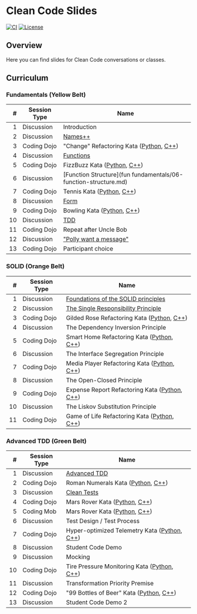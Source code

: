 # Clean Code Slides

[![CI](https://github.com/Coding-Cuddles/slides/actions/workflows/main.yml/badge.svg)](https://github.com/Coding-Cuddles/slides/actions/workflows/main.yml)
[![License](https://img.shields.io/github/license/Coding-Cuddles/slides)](https://github.com/Coding-Cuddles/slides/blob/main/LICENSE.txt)

## Overview

Here you can find slides for Clean Code conversations or classes.

## Curriculum

### Fundamentals (Yellow Belt)

|   # | Session Type | Name                                                                   |
| --: | ------------ | ---------------------------------------------------------------------- |
|   1 | Discussion   | Introduction                                                           |
|   2 | Discussion   | [Names++](fundamentals/02-names.md#warmup)                             |
|   3 | Coding Dojo  | "Change" Refactoring Kata ([Python][change-python], [C++][change-cpp]) |
|   4 | Discussion   | [Functions](fundamentals/04-functions.md#warmup)                       |
|   5 | Coding Dojo  | FizzBuzz Kata ([Python][fizzbuzz-python], [C++][fizzbuzz-cpp])         |
|   6 | Discussion   | [Function Structure](fun fundamentals/06-function-structure.md)        |
|   7 | Coding Dojo  | Tennis Kata ([Python][tennis-python], [C++][tennis-cpp])               |
|   8 | Discussion   | [Form](fundamentals/08-form.md#warmup)                                 |
|   9 | Coding Dojo  | Bowling Kata ([Python][bowling-python], [C++][bowling-cpp])            |
|  10 | Discussion   | [TDD](fundamentals/10-tdd.md#warmup)                                   |
|  11 | Coding Dojo  | Repeat after Uncle Bob                                                 |
|  12 | Discussion   | ["Polly want a message"](fundamentals/12-polly.md#warmup)              |
|  13 | Coding Dojo  | Participant choice                                                     |

[change-python]: https://github.com/Coding-Cuddles/change-refactoring-python-kata
[change-cpp]: https://github.com/Coding-Cuddles/change-refactoring-cpp-kata
[fizzbuzz-python]: https://github.com/Coding-Cuddles/fizzbuzz-python-kata
[fizzbuzz-cpp]: https://github.com/Coding-Cuddles/fizzbuzz-cpp-kata
[tennis-python]: https://github.com/Coding-Cuddles/tennis-python-kata
[tennis-cpp]: https://github.com/Coding-Cuddles/tennis-cpp-kata
[bowling-python]: https://github.com/Coding-Cuddles/bowling-python-kata
[bowling-cpp]: https://github.com/Coding-Cuddles/bowling-cpp-kata

### SOLID (Orange Belt)

|   # | Session Type | Name                                                                                         |
| --: | ------------ | -------------------------------------------------------------------------------------------- |
|   1 | Discussion   | [Foundations of the SOLID principles](solid/01-foundations.md#warmup)                        |
|   2 | Discussion   | [The Single Responsibility Principle](solid/02-srp.md#warmup)                                |
|   3 | Coding Dojo  | Gilded Rose Refactoring Kata ([Python][gilded-rose-python], [C++][gilded-rose-cpp])          |
|   4 | Discussion   | The Dependency Inversion Principle                                                           |
|   5 | Coding Dojo  | Smart Home Refactoring Kata ([Python][smart-home-python], [C++][smart-home-cpp])             |
|   6 | Discussion   | The Interface Segregation Principle                                                          |
|   7 | Coding Dojo  | Media Player Refactoring Kata ([Python][media-player-python], [C++][media-player-cpp])       |
|   8 | Discussion   | The Open-Closed Principle                                                                    |
|   9 | Coding Dojo  | Expense Report Refactoring Kata ([Python][expense-report-python], [C++][expense-report-cpp]) |
|  10 | Discussion   | The Liskov Substitution Principle                                                            |
|  11 | Coding Dojo  | Game of Life Refactoring Kata ([Python][game-of-life-python], [C++][game-of-life-cpp])       |

[gilded-rose-python]: https://github.com/Coding-Cuddles/gilded-rose-refactoring-python-kata
[gilded-rose-cpp]: https://github.com/Coding-Cuddles/gilded-rose-refactoring-cpp-kata
[smart-home-python]: https://github.com/Coding-Cuddles/smart-home-refactoring-python-kata
[smart-home-cpp]: https://github.com/Coding-Cuddles/smart-home-refactoring-cpp-kata
[media-player-python]: https://github.com/Coding-Cuddles/media-player-refactoring-python-kata
[media-player-cpp]: https://github.com/Coding-Cuddles/media-player-refactoring-cpp-kata
[expense-report-python]: https://github.com/Coding-Cuddles/expense-report-refactoring-python-kata
[expense-report-cpp]: https://github.com/Coding-Cuddles/expense-report-refactoring-cpp-kata
[game-of-life-python]: https://github.com/Coding-Cuddles/game-of-life-refactoring-python-kata
[game-of-life-cpp]: https://github.com/Coding-Cuddles/game-of-life-refactoring-cpp-kata

### Advanced TDD (Green Belt)

|   # | Session Type | Name                                                                                                              |
| --: | ------------ | ----------------------------------------------------------------------------------------------------------------- |
|   1 | Discussion   | [Advanced TDD](advanced-tdd/01-advanced-tdd.md#warmup)                                                            |
|   2 | Coding Dojo  | Roman Numerals Kata ([Python][roman-numerals-python], [C++][roman-numerals-cpp])                                  |
|   3 | Discussion   | [Clean Tests](advanced-tdd/03-clean-tests.md#warmup)                                                              |
|   4 | Coding Dojo  | Mars Rover Kata ([Python][mars-rover-python], [C++][mars-rover-python])                                           |
|   5 | Coding Mob   | Mars Rover Kata ([Python][mars-rover-python], [C++][mars-rover-python])                                           |
|   6 | Discussion   | Test Design / Test Process                                                                                        |
|   7 | Coding Dojo  | Hyper-optimized Telemetry Kata ([Python][hyper-optimized-telemetry-python], [C++][hyper-optimized-telemetry-cpp]) |
|   8 | Discussion   | Student Code Demo                                                                                                 |
|   9 | Discussion   | Mocking                                                                                                           |
|  10 | Coding Dojo  | Tire Pressure Monitoring Kata ([Python][tire-pressure-kata-python], [C++][tire-pressure-kata-cpp])                |
|  11 | Discussion   | Transformation Priority Premise                                                                                   |
|  12 | Coding Dojo  | "99 Bottles of Beer" Kata ([Python][99-bottles-kata-python], [C++][99-bottles-kata-cpp])                          |
|  13 | Discussion   | Student Code Demo 2                                                                                               |

[roman-numerals-python]: https://github.com/Coding-Cuddles/roman-numerals-python-kata
[roman-numerals-cpp]: https://github.com/Coding-Cuddles/roman-numerals-cpp-kata
[mars-rover-python]: https://github.com/Coding-Cuddles/mars-rover-python-kata
[mars-rover-cpp]: https://github.com/Coding-Cuddles/mars-rover-cpp-kata
[hyper-optimized-telemetry-python]: https://github.com/Coding-Cuddles/hyper-optimized-telemetry-python-kata
[hyper-optimized-telemetry-cpp]: https://github.com/Coding-Cuddles/hyper-optimized-telemetry-cpp-kata
[tire-pressure-kata-python]: https://github.com/Coding-Cuddles/tire-pressure-monitoring-python-kata
[tire-pressure-kata-cpp]: https://github.com/Coding-Cuddles/tire-pressure-monitoring-cpp-kata
[99-bottles-kata-python]: https://github.com/Coding-Cuddles/99-bottles-of-beer-python-kata
[99-bottles-kata-cpp]: https://github.com/Coding-Cuddles/99-bottles-of-beer-cpp-kata
